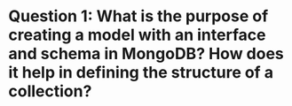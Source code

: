 # Question 1: What is the purpose of creating a model with an interface and schema in MongoDB? How does it help in defining the structure of a collection?

